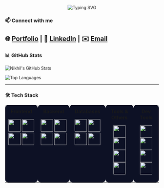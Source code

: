 <p align="center">
  <img src="https://readme-typing-svg.demolab.com?font=Fira+Code&weight=700&size=28&pause=1000&color=000000&center=true&vCenter=true&width=435&lines=Hi+there%2C+I'm+Nikhil+%F0%9F%91%8B" alt="Typing SVG" />
</p>

### 📫 Connect with me  
 🌐 [Portfolio](https://porfolio-axfl.onrender.com) | 💼 [LinkedIn](https://www.linkedin.com/in/nikhilam2003/) | ✉️ [Email](mailto:nikhildevika2003@gmail.com)  
---

### 📊 GitHub Stats
![Nikhil's GitHub Stats](https://github-readme-stats.vercel.app/api?username=Nikhilfortnite&show_icons=true&theme=tokyonight&include_all_commits=true) 

![Top Languages](https://github-readme-stats.vercel.app/api/top-langs/?username=Nikhilfortnite&layout=compact&theme=tokyonight&include_all_commits=true)

---

### 🛠️ Tech Stack  

<table>
  <tr>
    <td align="center" valign="top" style="background-color:#0d1125; padding:10px; border-radius:10px;">
      <b>Frontend</b>
      <p>
        <img src="https://cdn.jsdelivr.net/gh/devicons/devicon/icons/vuejs/vuejs-original.svg" width="40" height="40"/>
        <img src="https://cdn.jsdelivr.net/gh/devicons/devicon/icons/vuetify/vuetify-original.svg" width="40" height="40"/>
        <img src="https://cdn.jsdelivr.net/gh/devicons/devicon/icons/react/react-original.svg" width="40" height="40"/>
        <img src="https://cdn.jsdelivr.net/gh/devicons/devicon/icons/tailwindcss/tailwindcss-original.svg" width="40" height="40"/>
      </p>
    </td>
    <td align="center" valign="top" style="background-color:#0d1125; padding:10px; border-radius:10px;">
      <b>Backend</b>
      <p>
        <img src="https://cdn.jsdelivr.net/gh/devicons/devicon/icons/nodejs/nodejs-original.svg" width="40" height="40"/>
        <img src="https://cdn.jsdelivr.net/gh/devicons/devicon/icons/socketio/socketio-original.svg" width="40" height="40"/>
        <img src="https://cdn.jsdelivr.net/gh/devicons/devicon/icons/fastapi/fastapi-original.svg" width="40" height="40"/>
        <img src="https://cdn.jsdelivr.net/gh/devicons/devicon/icons/pytest/pytest-original.svg" width="40" height="40"/>
      </p>
    </td>
    <td align="center" valign="top" style="background-color:#0d1125; padding:10px; border-radius:10px;">
      <b>Databases</b>
      <p>
        <img src="https://cdn.jsdelivr.net/gh/devicons/devicon/icons/mysql/mysql-original.svg" width="40" height="40"/>
        <img src="https://cdn.jsdelivr.net/gh/devicons/devicon/icons/postgresql/postgresql-original.svg" width="40" height="40"/>
        <img src="https://cdn.jsdelivr.net/gh/devicons/devicon/icons/mongodb/mongodb-original.svg" width="40" height="40"/>
        <img src="https://cdn.jsdelivr.net/gh/devicons/devicon/icons/redis/redis-original.svg" width="40" height="40"/>
      </p>
    </td>
    <td align="center" valign="top" style="background-color:#0d1125; padding:10px; border-radius:10px;">
      <b>Tools & Others</b>
      <p>
        <img src="https://cdn.jsdelivr.net/gh/devicons/devicon/icons/docker/docker-original.svg" width="40" height="40"/>
        <img src="https://cdn.jsdelivr.net/gh/devicons/devicon/icons/git/git-original.svg" width="40" height="40"/>
        <img src="https://cdn.jsdelivr.net/gh/devicons/devicon/icons/rabbitmq/rabbitmq-original.svg" width="40" height="40"/>
        <img src="https://cdn.jsdelivr.net/gh/devicons/devicon/icons/vim/vim-original.svg" width="40" height="40"/>
      </p>
    </td>
    <td align="center" valign="top" style="background-color:#0d1125; padding:10px; border-radius:10px;">
  <b>Dev Tools</b>
  <p>
    <img src="https://cdn.jsdelivr.net/gh/devicons/devicon/icons/postman/postman-original.svg" width="40" height="40"/>
    <img src="https://cdn.jsdelivr.net/gh/devicons/devicon/icons/redux/redux-original.svg" width="40" height="40"/>
    <img src="https://cdn.jsdelivr.net/gh/devicons/devicon/icons/linux/linux-original.svg" width="40" height="40"/>
    <img src="https://cdn.jsdelivr.net/gh/devicons/devicon/icons/swagger/swagger-original.svg" width="40" height="40"/>
  </p>
</td>
  </tr>
</table>
